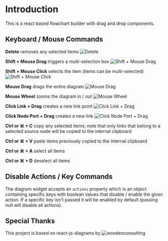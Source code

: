 # Introduction
This is a react based flowchart builder with drag and drop components.



## Keyboard / Mouse Commands

__Delete__ removes any selected items
![__Delete__](./images/rjdDelete.gif)

__Shift + Mouse Drag__ triggers a multi-selection box
![Shift + Mouse Drag](./images/mouseDrag.gif)

__Shift + Mouse Click__ selects the item (items can be multi-selected)
![Shift + Mouse Click](./images/shiftClick.gif)

__Mouse Drag__ drags the entire diagram
![Mouse Drag](./images/canvasDrag.gif)

__Mouse Wheel__ zooms the diagram in / out
![Mouse Wheel](./images/mouseWheel.gif)

__Click Link + Drag__ creates a new link point
![Click Link + Drag](./images/createPoint.gif)

__Click Node Port + Drag__ creates a new link
![Click Node Port + Drag](./images/createLink.gif)

__Ctrl or ⌘ + C__ copy any selected items; note that only links that belong to a selected source node will
be copied to the internal clipboard

__Ctrl or ⌘ + V__ paste items previously copied to the internal clipboard

__Ctrl or ⌘ + A__ select all items

__Ctrl or ⌘ + D__ deselect all items

## Disable Actions / Key Commands

The diagram widget accepts an `actions` property which is an object containing specific keys with boolean values that disable / enable the given action. If a specific key isn't passed it will be enabled by default (passing null will disable all actions).


## Special Thanks
This project is based on react-js-diagrams by ![woodenconsulting](https://github.com/woodenconsulting/react-js-diagrams)
